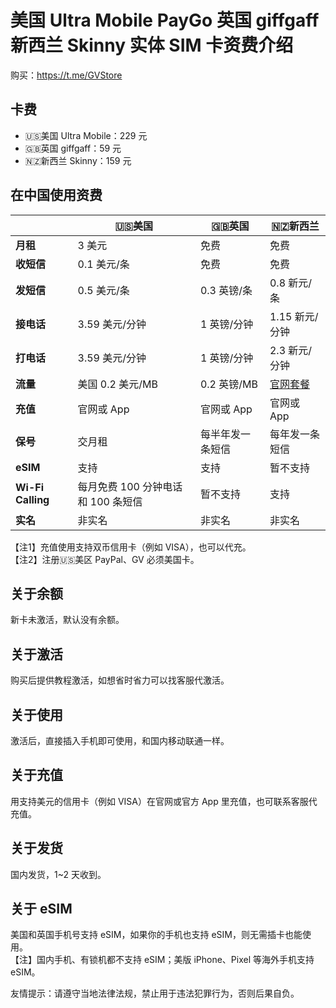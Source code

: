 # 美国 Ultra Mobile PayGo 英国 giffgaff 新西兰 Skinny 实体 SIM 卡资费介绍

购买：https://t.me/GVStore

## 卡费
- 🇺🇸美国 Ultra Mobile：229 元
- 🇬🇧英国 giffgaff：59 元
- 🇳🇿新西兰 Skinny：159 元

## 在中国使用资费

|   |  🇺🇸美国 | 🇬🇧英国| 🇳🇿新西兰|
|  ----  | ----  |----  | ----  |
|  **月租**  | 3 美元 |免费  | 免费|
|  **收短信**|   0.1 美元/条   |免费  | 免费|
|  **发短信** |   0.5 美元/条   |0.3 英镑/条 | 0.8 新元/条|
| **接电话** | 3.59 美元/分钟    |1 英镑/分钟  | 1.15 新元/分钟|
| **打电话** | 3.59 美元/分钟    |1 英镑/分钟  |2.3 新元/分钟 |
|**流量**|美国 0.2 美元/MB|0.2 英镑/MB|[官网套餐](https://www.skinny.co.nz/pricing/overseas-roaming/)|
|**充值**|官网或 App		|官网或 App|官网或 App|
|**保号**|交月租|每半年发一条短信|每年发一条短信|
|**eSIM**|支持|支持|暂不支持|
|**Wi-Fi Calling**|每月免费 100 分钟电话和 100 条短信|暂不支持|支持|
|**实名**|非实名		|非实名		|非实名|

【注1】充值使用支持双币信用卡（例如 VISA），也可以代充。\
【注2】注册🇺🇸美区 PayPal、GV 必须美国卡。

## 关于余额
新卡未激活，默认没有余额。

## 关于激活
购买后提供教程激活，如想省时省力可以找客服代激活。

## 关于使用
激活后，直接插入手机即可使用，和国内移动联通一样。

## 关于充值
用支持美元的信用卡（例如 VISA）在官网或官方 App 里充值，也可联系客服代充值。

## 关于发货
国内发货，1~2 天收到。

## 关于 eSIM
美国和英国手机号支持 eSIM，如果你的手机也支持 eSIM，则无需插卡也能使用。\
【注】国内手机、有锁机都不支持 eSIM；美版 iPhone、Pixel 等海外手机支持 eSIM。

友情提示：请遵守当地法律法规，禁止用于违法犯罪行为，否则后果自负。

